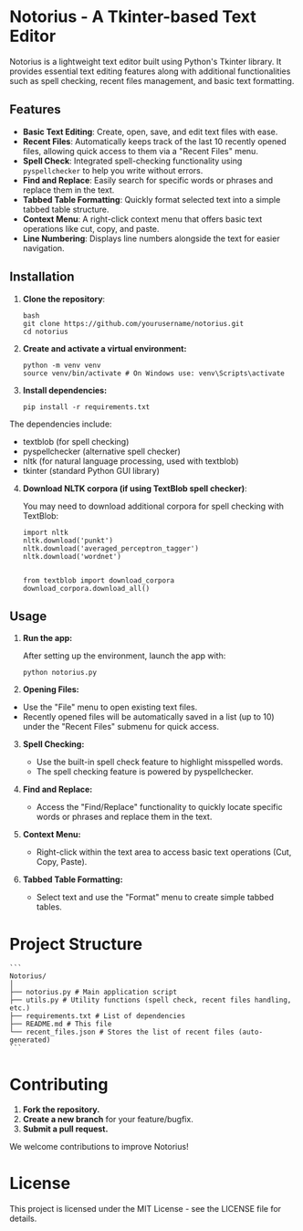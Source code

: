 # Notorius - A Tkinter-based Text Editor

Notorius is a lightweight text editor built using Python's Tkinter library. It provides essential text editing features along with additional functionalities such as spell checking, recent files management, and basic text formatting.

## Features

- **Basic Text Editing**: Create, open, save, and edit text files with ease.
- **Recent Files**: Automatically keeps track of the last 10 recently opened files, allowing quick access to them via a "Recent Files" menu.
- **Spell Check**: Integrated spell-checking functionality using `pyspellchecker` to help you write without errors.
- **Find and Replace**: Easily search for specific words or phrases and replace them in the text.
- **Tabbed Table Formatting**: Quickly format selected text into a simple tabbed table structure.
- **Context Menu**: A right-click context menu that offers basic text operations like cut, copy, and paste.
- **Line Numbering**: Displays line numbers alongside the text for easier navigation.

## Installation

1. **Clone the repository**:

   ```
   bash
   git clone https://github.com/yourusername/notorius.git
   cd notorius

   ```

2. **Create and activate a virtual environment:**

   ```
   python -m venv venv
   source venv/bin/activate # On Windows use: venv\Scripts\activate
   ```

3. **Install dependencies:**

   ```
   pip install -r requirements.txt
   ```

The dependencies include:

-   textblob (for spell checking)
-   pyspellchecker (alternative spell checker)
-   nltk (for natural language processing, used with textblob)
-   tkinter (standard Python GUI library)

4.  **Download NLTK corpora (if using TextBlob spell checker)**:

    You may need to download additional corpora for spell checking with TextBlob:

    ```
    import nltk
    nltk.download('punkt')
    nltk.download('averaged_perceptron_tagger')
    nltk.download('wordnet')
    

    from textblob import download_corpora
    download_corpora.download_all()
    ```

## Usage

1.  **Run the app:**

    After setting up the environment, launch the app with:

    ```
    python notorius.py
    ```


2.  **Opening Files:**

-   Use the "File" menu to open existing text files.
-   Recently opened files will be automatically saved in a list (up to 10) under the "Recent Files" submenu for quick access.

3.  **Spell Checking:**

    - Use the built-in spell check feature to highlight misspelled words.
    - The spell checking feature is powered by pyspellchecker.

1.  **Find and Replace:**

    - Access the "Find/Replace" functionality to quickly locate specific words or phrases and replace them in the text.

5.  **Context Menu:**

    - Right-click within the text area to access basic text operations (Cut, Copy, Paste).

6.  **Tabbed Table Formatting:**

    - Select text and use the "Format" menu to create simple tabbed tables.
  

# Project Structure

    ```
    Notorius/
    │
    ├── notorius.py # Main application script
    ├── utils.py # Utility functions (spell check, recent files handling, etc.)
    ├── requirements.txt # List of dependencies
    ├── README.md # This file
    └── recent_files.json # Stores the list of recent files (auto-generated)
    ```

# Contributing

1. **Fork the repository.**
2. **Create a new branch** for your feature/bugfix.
3. **Submit a pull request.**

We welcome contributions to improve Notorius!


# License

This project is licensed under the MIT License - see the LICENSE file for details.
